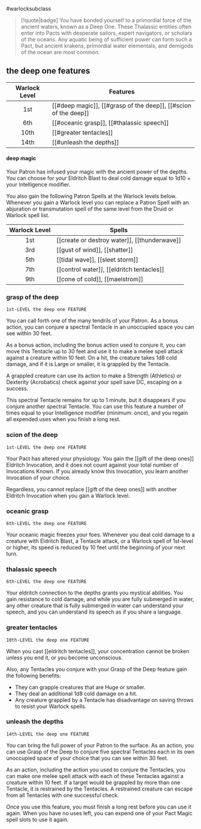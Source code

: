 #warlocksubclass

> [!quote|badge] 
> You have bonded yourself to a primordial force of the ancient waters, known as a Deep One. These Thalassic entities often enter into Pacts with desperate sailors, expert navigators, or scholars of the oceans. Any aquatic being of sufficient power can form such a Pact, but ancient krakens, primordial water elementals, and demigods of the ocean are most common.
## the deep one features
| **Warlock Level** | **Features**                                                    |
| :---------------: | --------------------------------------------------------------- |
|        1st        | [[#deep magic]], [[#grasp of the deep]], [[#scion of the deep]] |
|        6th        | [[#oceanic grasp]], [[#thalassic speech]]                       |
|       10th        | [[#greater tentacles]]                                          |
|       14th        | [[#unleash the depths]]                                         |
#### deep magic
Your Patron has infused your magic with the ancient power of the depths. You can choose for your Eldritch Blast to deal cold damage equal to 1d10 + your Intelligence modifier.

You also gain the following Patron Spells at the Warlock levels below. Whenever you gain a Warlock level you can replace a Patron Spell with an abjuration or transmutation spell of the same level from the Druid or Warlock spell list.

| **Warlock Level** | **Spells**                                   |
| :---------------: | -------------------------------------------- |
|        1st        | [[create or destroy water]], [[thunderwave]] |
|        3rd        | [[gust of wind]], [[shatter]]                |
|        5th        | [[tidal wave]], [[sleet storm]]              |
|        7th        | [[control water]], [[eldritch tentacles]]    |
|        9th        | [[cone of cold]], [[maelstrom]]              |
### grasp of the deep
`1st-LEVEL the deep one FEATURE`

You can call forth one of the many tendrils of your Patron. As a bonus action, you can conjure a spectral Tentacle in an unoccupied space you can see within 30 feet.

As a bonus action, including the bonus action used to conjure it, you can move this Tentacle up to 30 feet and use it to make a melee spell attack against a creature within 10 feet. On a hit, the creature takes 1d8 cold damage, and if it is Large or smaller, it is grappled by the Tentacle.

A grappled creature can use its action to make a Strength (Athletics) or Dexterity (Acrobatics) check against your spell save DC, escaping on a success.

This spectral Tentacle remains for up to 1 minute, but it disappears if you conjure another spectral Tentacle. You can use this feature a number of times equal to your Intelligence modifier (minimum: once), and you regain all expended uses when you finish a long rest.
### scion of the deep
`1st-LEVEL the deep one FEATURE`

Your Pact has altered your physiology. You gain the [[gift of the deep ones]] Eldritch Invocation, and it does not count against your total number of Invocations Known. If you already know this Invocation, you learn another Invocation of your choice.

Regardless, you cannot replace [[gift of the deep ones]] with another Eldritch Invocation when you gain a Warlock level.
### oceanic grasp
`6th-LEVEL the deep one FEATURE`

Your oceanic magic freezes your foes. Whenever you deal cold damage to a creature with Eldritch Blast, a Tentacle attack, or a Warlock spell of 1st-level or higher, its speed is reduced by 10 feet until the beginning of your next turn.
### thalassic speech
`6th-LEVEL the deep one FEATURE`

Your eldritch connection to the depths grants you mystical abilities. You gain resistance to cold damage, and while you are fully submerged in water, any other creature that is fully submerged in water can understand your speech, and you can understand its speech as if you share a language.
### greater tentacles
`10th-LEVEL the deep one FEATURE`

When you cast [[eldritch tentacles]], your concentration cannot be broken unless you end it, or you become unconscious.

Also, any Tentacles you conjure with your Grasp of the Deep feature gain the following benefits:
- They can grapple creatures that are Huge or smaller.
- They deal an additional 1d8 cold damage on a hit.
- Any creature grappled by a Tentacle has disadvantage on saving throws to resist your Warlock spells.
### unleash the depths
`14th-LEVEL the deep one FEATURE`

You can bring the full power of your Patron to the surface. As an action, you can use Grasp of the Deep to conjure five spectral Tentacles each in its own unoccupied space of your choice that you can see within 30 feet.

As an action, including the action you used to conjure the Tentacles, you can make one melee spell attack with each of these Tentacles against a creature within 10 feet. If a target would be grappled by more than one Tentacle, it is restrained by the Tentacles. A restrained creature can escape from all Tentacles with one successful check.

Once you use this feature, you must finish a long rest before you can use it again. When you have no uses left, you can expend one of your Pact Magic spell slots to use it again.
